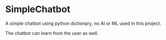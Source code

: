 # SimpleChatbot
A simple chatbot using python dictionary, no AI or ML used in this project.

The chatbot can learn from the user as well.
